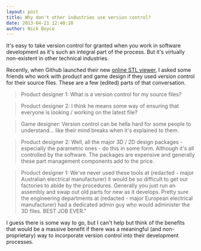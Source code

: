 ```yaml
---
layout: post
title: Why don't other industries use version control?
date: 2013-04-21 12:40:10
author: Nick Boyce
---
```

It's easy to take version control for granted when you work in software development as it's such an integral part of the process. But it's virtually non-existent in other technical industries.

Recently, when Github launched their new [online STL viewer](https://github.com/blog/1465-stl-file-viewing), I asked some friends who work with product and game design if they used version control for their source files. These are a few (edited) parts of that conversation.

> Product designer 1: What is a version control for my source files?

> Product designer 2: I think he means some way of ensuring that everyone is looking / working on the latest file?

> Game designer: Version control can be hella hard for some people to understand... like their mind breaks when it's explained to them.

> Product designer 2: Well, all the major 3D / 2D design packages - especially the parametric ones - do this in some form. Although it's all controlled by the software.  The packages are expensive and generally these part management components add to the price.

> Product designer 1: We've never used these tools at (redacted - major Australian electrical manufacturer) it would be so difficult to get our factories to abide by the procedures. Generally you just run an assembly and swap out old parts for new as it develops. Pretty sure the engineering departments at (redacted - major European electrical manufacturer) had a dedicated admin guy who would administer the 3D files. BEST JOB EVER."

I guess there is some way to go, but I can't help but think of the benefits that would be a massive benefit if there was a meaningful (and non-proprietary) way to incorporate version control into their development processes.